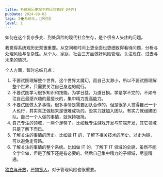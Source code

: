 ```yaml
---
title: 系统观历史观下的风险管理【待办】
pubDate: 2024-08-03
tags: [🌪️系统化, 🌋风险]
level: 1
---
```


如何在这个复杂多变、到处风险的现代社会生存，是个很令人头疼的问题。

我觉得系统观历史观很重要。从空间和时间上更全面也更细致得看待问题，分析与处理风险与复杂性。从个人、家庭、社会三方面做好风险管理，关注现在、过去与未来的情况。

个人方面，暂时总结几点：

1. 不要试图理解整个世界。这个世界太魔幻，而自己太渺小，所以不要试图理解整个世界，只需要关注自己身边的就行。
2. 不要试图学习很多知识和技能。为学日益，为道日损。学是学不完的，不如专注自己最感兴趣的最擅长的，集中精力提高能力。
3. 不要试图做太多事情。很多事情是需要团队合作的，但是很多人觉得自己一个人也行，其实真正做起来是很难成功的。没实力就加入团队，有实力就组建团队。自己一个人做的事情，就保持极简。
4. 自己专注的领域，一两个足够了。比如我专注游戏开发与前端开发，其它领域只是了解下而已。
5. 了解关注的事情的历史。比如做 IT 的，了解下相关技术的历史。以史为镜，可以避免走弯路。
6. 了解关注的事情的整个系统。比如做 IT 的，了解下 IT 领域的全貌，虽然不能全学全做，但是了解下还是有必要的。然后自己集中精力的子领域，尽量精通。

[独立与开放](/xyy/20240716b)，[严物宽人](/xyy/20240728d)，对于管理风险也很重要。
